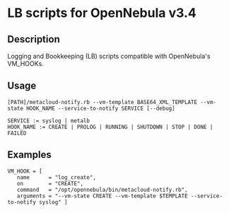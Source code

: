 LB scripts for OpenNebula v3.4
==============================

Description
-----------
Logging and Bookkeeping (LB) scripts compatible with OpenNebula's VM_HOOKs.

Usage
-----
~~~
[PATH]/metacloud-notify.rb --vm-template BASE64_XML_TEMPLATE --vm-state HOOK_NAME --service-to-notify SERVICE [--debug]

SERVICE := syslog | metalb
HOOK_NAME := CREATE | PROLOG | RUNNING | SHUTDOWN | STOP | DONE | FAILED
~~~

Examples
--------
~~~
VM_HOOK = [
   name      = "log_create",
   on        = "CREATE",
   command   = "/opt/opennebula/bin/metacloud-notify.rb",
   arguments = "--vm-state CREATE --vm-template $TEMPLATE --service-to-notify syslog" ]
~~~
